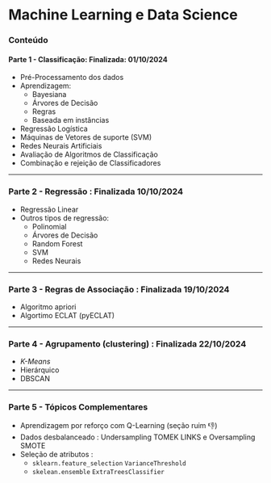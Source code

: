 # Machine Learning e Data Science

### Conteúdo 
#### Parte 1 - Classificação: **Finalizada: 01/10/2024**
- Pré-Processamento dos dados 
- Aprendizagem:
  - Bayesiana
  - Árvores de Decisão
  - Regras
  - Baseada em instâncias
- Regressão Logística
- Máquinas de Vetores de suporte (SVM)
- Redes Neurais Artificiais
- Avaliação de Algoritmos de Classificação
- Combinação e rejeição de Classificadores
---  
### Parte 2 - Regressão : Finalizada **10/10/2024**
- Regressão Linear
- Outros tipos de regressão:
  - Polinomial
  - Árvores de Decisão
  - Random Forest
  - SVM
  - Redes Neurais
---
### Parte 3 - Regras de Associação : Finalizada **19/10/2024**  
- Algoritmo apriori
- Algortimo ECLAT (pyECLAT)
---
### Parte 4 - Agrupamento (clustering) : Finalizada **22/10/2024**
- *K-Means*
- Hierárquico
- DBSCAN
---
### Parte 5 - Tópicos Complementares
- Aprendizagem por reforço com Q-Learning (seção ruim 👎)
- Dados desbalanceado : Undersampling TOMEK LINKS e Oversampling SMOTE
- Seleção de atributos :
  - `sklearn.feature_selection` `VarianceThreshold`
  - `skelean.ensemble` `ExtraTreesClassifier`

